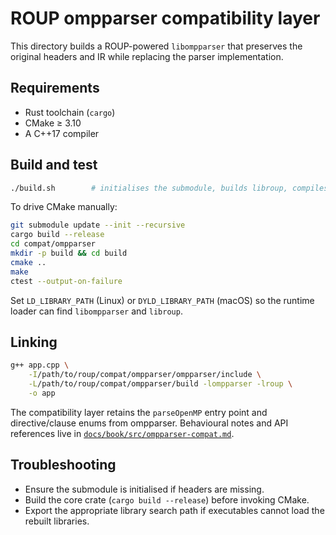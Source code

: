 # ROUP ompparser compatibility layer

This directory builds a ROUP-powered `libompparser` that preserves the original headers and IR while replacing the parser implementation.

## Requirements

- Rust toolchain (`cargo`)
- CMake ≥ 3.10
- A C++17 compiler

## Build and test

```bash
./build.sh        # initialises the submodule, builds libroup, compiles the shim, and runs ctest
```

To drive CMake manually:

```bash
git submodule update --init --recursive
cargo build --release
cd compat/ompparser
mkdir -p build && cd build
cmake ..
make
ctest --output-on-failure
```

Set `LD_LIBRARY_PATH` (Linux) or `DYLD_LIBRARY_PATH` (macOS) so the runtime loader can find `libompparser` and `libroup`.

## Linking

```bash
g++ app.cpp \
    -I/path/to/roup/compat/ompparser/ompparser/include \
    -L/path/to/roup/compat/ompparser/build -lompparser -lroup \
    -o app
```

The compatibility layer retains the `parseOpenMP` entry point and directive/clause enums from ompparser. Behavioural notes and API references live in [`docs/book/src/ompparser-compat.md`](../../docs/book/src/ompparser-compat.md).

## Troubleshooting

- Ensure the submodule is initialised if headers are missing.
- Build the core crate (`cargo build --release`) before invoking CMake.
- Export the appropriate library search path if executables cannot load the rebuilt libraries.
